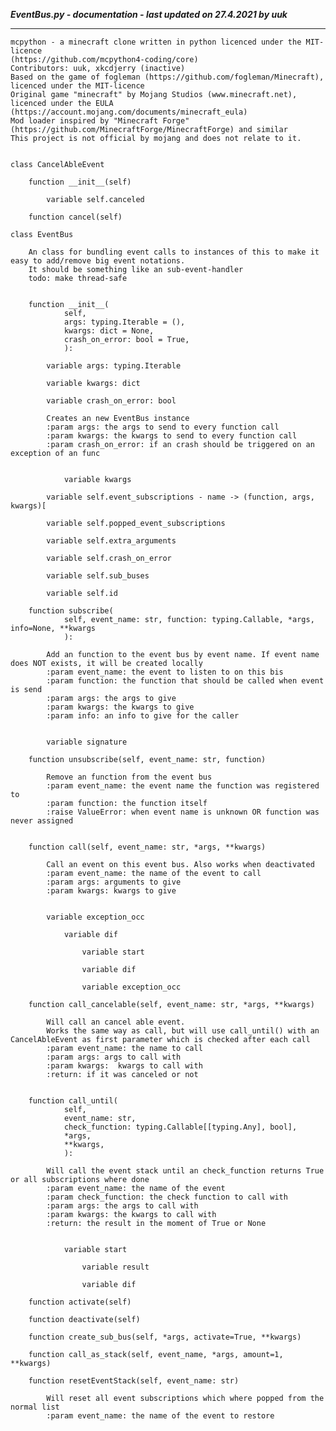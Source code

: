 ***EventBus.py - documentation - last updated on 27.4.2021 by uuk***
___

    mcpython - a minecraft clone written in python licenced under the MIT-licence 
    (https://github.com/mcpython4-coding/core)
    Contributors: uuk, xkcdjerry (inactive)
    Based on the game of fogleman (https://github.com/fogleman/Minecraft), licenced under the MIT-licence
    Original game "minecraft" by Mojang Studios (www.minecraft.net), licenced under the EULA
    (https://account.mojang.com/documents/minecraft_eula)
    Mod loader inspired by "Minecraft Forge" (https://github.com/MinecraftForge/MinecraftForge) and similar
    This project is not official by mojang and does not relate to it.


    class CancelAbleEvent

        function __init__(self)

            variable self.canceled

        function cancel(self)

    class EventBus
        
        An class for bundling event calls to instances of this to make it easy to add/remove big event notations.
        It should be something like an sub-event-handler
        todo: make thread-safe


        function __init__(
                self,
                args: typing.Iterable = (),
                kwargs: dict = None,
                crash_on_error: bool = True,
                ):

            variable args: typing.Iterable

            variable kwargs: dict

            variable crash_on_error: bool
            
            Creates an new EventBus instance
            :param args: the args to send to every function call
            :param kwargs: the kwargs to send to every function call
            :param crash_on_error: if an crash should be triggered on an exception of an func


                variable kwargs

            variable self.event_subscriptions - name -> (function, args, kwargs)[

            variable self.popped_event_subscriptions

            variable self.extra_arguments

            variable self.crash_on_error

            variable self.sub_buses

            variable self.id

        function subscribe(
                self, event_name: str, function: typing.Callable, *args, info=None, **kwargs
                ):
            
            Add an function to the event bus by event name. If event name does NOT exists, it will be created locally
            :param event_name: the event to listen to on this bis
            :param function: the function that should be called when event is send
            :param args: the args to give
            :param kwargs: the kwargs to give
            :param info: an info to give for the caller


            variable signature

        function unsubscribe(self, event_name: str, function)
            
            Remove an function from the event bus
            :param event_name: the event name the function was registered to
            :param function: the function itself
            :raise ValueError: when event name is unknown OR function was never assigned


        function call(self, event_name: str, *args, **kwargs)
            
            Call an event on this event bus. Also works when deactivated
            :param event_name: the name of the event to call
            :param args: arguments to give
            :param kwargs: kwargs to give


            variable exception_occ

                variable dif

                    variable start

                    variable dif

                    variable exception_occ

        function call_cancelable(self, event_name: str, *args, **kwargs)
            
            Will call an cancel able event.
            Works the same way as call, but will use call_until() with an CancelAbleEvent as first parameter which is checked after each call
            :param event_name: the name to call
            :param args: args to call with
            :param kwargs:  kwargs to call with
            :return: if it was canceled or not


        function call_until(
                self,
                event_name: str,
                check_function: typing.Callable[[typing.Any], bool],
                *args,
                **kwargs,
                ):
            
            Will call the event stack until an check_function returns True or all subscriptions where done
            :param event_name: the name of the event
            :param check_function: the check function to call with
            :param args: the args to call with
            :param kwargs: the kwargs to call with
            :return: the result in the moment of True or None


                variable start

                    variable result

                    variable dif

        function activate(self)

        function deactivate(self)

        function create_sub_bus(self, *args, activate=True, **kwargs)

        function call_as_stack(self, event_name, *args, amount=1, **kwargs)

        function resetEventStack(self, event_name: str)
            
            Will reset all event subscriptions which where popped from the normal list
            :param event_name: the name of the event to restore
